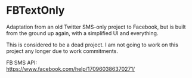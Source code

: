 # FBTextOnly
Adaptation from an old Twitter SMS-only project to Facebook, but is built from the ground up again, with a simplified UI and everything. 

This is considered to be a dead project. I am not going to work on this project any longer due to work commitments.

FB SMS API:
<br/>
https://www.facebook.com/help/170960386370271/
